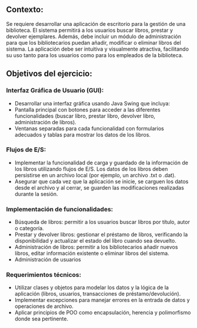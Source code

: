 ## Contexto:
Se requiere desarrollar una aplicación de escritorio para la gestión de una biblioteca. El sistema permitirá a los usuarios buscar libros, prestar y devolver ejemplares. Además, debe incluir un módulo de administración para que los bibliotecarios puedan añadir, modificar o eliminar libros del sistema. La aplicación debe ser intuitiva y visualmente atractiva, facilitando su uso tanto para los usuarios como para los empleados de la biblioteca. 


## Objetivos del ejercicio: 

### Interfaz Gráfica de Usuario (GUI):
- Desarrollar una interfaz gráfica usando Java Swing que incluya: 
- Pantalla principal con botones para acceder a las diferentes funcionalidades (buscar libro, prestar libro, devolver libro, administración de libros). 
- Ventanas separadas para cada funcionalidad con formularios adecuados y tablas para mostrar los datos de los libros. 

### Flujos de E/S: 
- Implementar la funcionalidad de carga y guardado de la información de los libros utilizando flujos de E/S. Los datos de los libros deben persistirse en un archivo local (por ejemplo, un archivo .txt o .dat). 
- Asegurar que cada vez que la aplicación se inicie, se carguen los datos desde el archivo y al cerrar, se guarden las modificaciones realizadas durante la sesión. 

### Implementación de funcionalidades: 
- Búsqueda de libros: permitir a los usuarios buscar libros por título, autor o categoría. 
- Prestar y devolver libros: gestionar el préstamo de libros, verificando la disponibilidad y actualizar el estado del libro cuando sea devuelto. 
- Administración de libros: permitir a los bibliotecarios añadir nuevos libros, editar información existente o eliminar libros del sistema. 
- Administración de usuarios

### Requerimientos técnicos: 
- Utilizar clases y objetos para modelar los datos y la lógica de la aplicación (libros, usuarios, transacciones de préstamo/devolución). 
- Implementar excepciones para manejar errores en la entrada de datos y operaciones de archivo. 
- Aplicar principios de POO como encapsulación, herencia y polimorfismo donde sea pertinente. 
